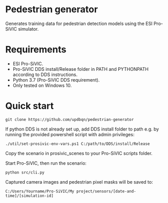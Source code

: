 # Pedestrian generator
Generates training data for pedestrian detection models using the ESI Pro-SiVIC simulator.

# Requirements

* ESI Pro-SiVIC.
* Pro-SiVIC DDS install/Release folder in PATH and PYTHONPATH according to DDS instructions.
* Python 3.7 (Pro-SiVIC DDS requirement).
* Only tested on Windows 10.

# Quick start

```
git clone https://github.com/updbqn/pedestrian-generator
```

If python DDS is not already set up, add DDS install folder to path e.g. by running the provided powershell script with admin privileges: 

```
./util/set-prosivic-env-vars.ps1 C:/path/to/DDS/install/Release
```

Copy the scenario in prosivic_scenes to your Pro-SiVIC scripts folder.

Start Pro-SiVIC, then run the scenario:

```
python src/cli.py
```

Captured camera images and pedestrian pixel masks will be saved to:

```
C:/Users/Yourname/Pro-SiVIC/My project/sensors/[date-and-time]/[simulation-id]
```
